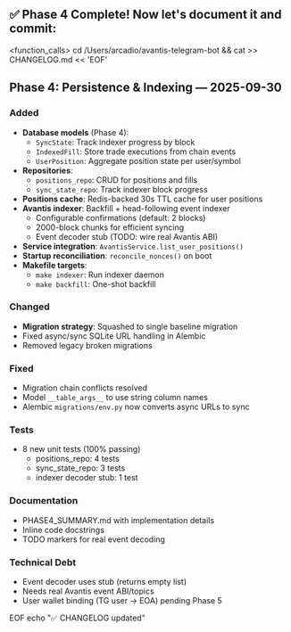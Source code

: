 ## ✅ Phase 4 Complete! Now let's document it and commit:

<function_calls>
<invoke name="run_terminal_cmd">
<parameter name="command">cd /Users/arcadio/avantis-telegram-bot && cat >> CHANGELOG.md << 'EOF'

## Phase 4: Persistence & Indexing — 2025-09-30

### Added
- **Database models** (Phase 4):
  - `SyncState`: Track indexer progress by block
  - `IndexedFill`: Store trade executions from chain events
  - `UserPosition`: Aggregate position state per user/symbol
- **Repositories**:
  - `positions_repo`: CRUD for positions and fills
  - `sync_state_repo`: Track indexer block progress
- **Positions cache**: Redis-backed 30s TTL cache for user positions
- **Avantis indexer**: Backfill + head-following event indexer
  - Configurable confirmations (default: 2 blocks)
  - 2000-block chunks for efficient syncing
  - Event decoder stub (TODO: wire real Avantis ABI)
- **Service integration**: `AvantisService.list_user_positions()`
- **Startup reconciliation**: `reconcile_nonces()` on boot
- **Makefile targets**:
  - `make indexer`: Run indexer daemon
  - `make backfill`: One-shot backfill

### Changed
- **Migration strategy**: Squashed to single baseline migration
- Fixed async/sync SQLite URL handling in Alembic
- Removed legacy broken migrations

### Fixed
- Migration chain conflicts resolved
- Model `__table_args__` to use string column names
- Alembic `migrations/env.py` now converts async URLs to sync

### Tests
- 8 new unit tests (100% passing)
  - positions_repo: 4 tests
  - sync_state_repo: 3 tests
  - indexer decoder stub: 1 test

### Documentation
- PHASE4_SUMMARY.md with implementation details
- Inline code docstrings
- TODO markers for real event decoding

### Technical Debt
- Event decoder uses stub (returns empty list)
- Needs real Avantis event ABI/topics
- User wallet binding (TG user → EOA) pending Phase 5

EOF
echo "✅ CHANGELOG updated"
